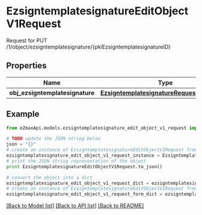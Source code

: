 # EzsigntemplatesignatureEditObjectV1Request

Request for PUT /1/object/ezsigntemplatesignature/{pkiEzsigntemplatesignatureID}

## Properties

Name | Type | Description | Notes
------------ | ------------- | ------------- | -------------
**obj_ezsigntemplatesignature** | [**EzsigntemplatesignatureRequestCompound**](EzsigntemplatesignatureRequestCompound.md) |  | 

## Example

```python
from eZmaxApi.models.ezsigntemplatesignature_edit_object_v1_request import EzsigntemplatesignatureEditObjectV1Request

# TODO update the JSON string below
json = "{}"
# create an instance of EzsigntemplatesignatureEditObjectV1Request from a JSON string
ezsigntemplatesignature_edit_object_v1_request_instance = EzsigntemplatesignatureEditObjectV1Request.from_json(json)
# print the JSON string representation of the object
print EzsigntemplatesignatureEditObjectV1Request.to_json()

# convert the object into a dict
ezsigntemplatesignature_edit_object_v1_request_dict = ezsigntemplatesignature_edit_object_v1_request_instance.to_dict()
# create an instance of EzsigntemplatesignatureEditObjectV1Request from a dict
ezsigntemplatesignature_edit_object_v1_request_form_dict = ezsigntemplatesignature_edit_object_v1_request.from_dict(ezsigntemplatesignature_edit_object_v1_request_dict)
```
[[Back to Model list]](../README.md#documentation-for-models) [[Back to API list]](../README.md#documentation-for-api-endpoints) [[Back to README]](../README.md)


